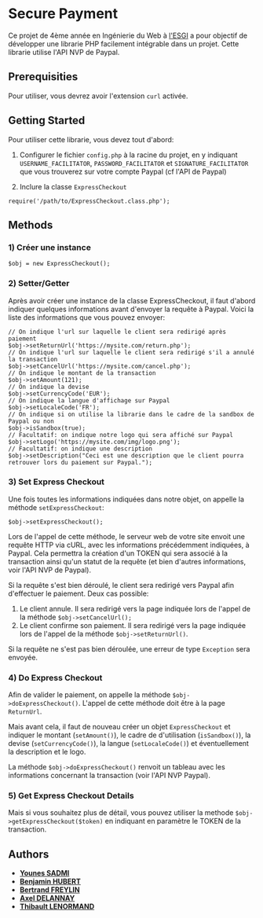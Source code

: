 # Secure Payment

Ce projet de 4ème année en Ingénierie du Web à [l'ESGI](http://esgi.fr/) a pour objectif de développer une librarie PHP facilement intégrable dans un projet. Cette librarie utilise l'API NVP de Paypal.
## Prerequisities

Pour utiliser, vous devrez avoir l'extension `curl` activée.
## Getting Started

Pour utiliser cette librarie, vous devez tout d'abord:

1. Configurer le fichier `config.php` à la racine du projet, en y indiquant `USERNAME_FACILITATOR`, `PASSWORD_FACILITATOR` et `SIGNATURE_FACILITATOR` que vous trouverez sur votre compte Paypal (cf l'API de Paypal)

2. Inclure la classe `ExpressCheckout` 
```
require('/path/to/ExpressCheckout.class.php');
```
## Methods
### 1) Créer une instance
```
$obj = new ExpressCheckout();
```
### 2) Setter/Getter
Après avoir créer une instance de la classe ExpressCheckout, il faut d'abord indiquer quelques informations avant d'envoyer la requête à Paypal. Voici la liste des informations que vous pouvez envoyer:
```
// On indique l'url sur laquelle le client sera redirigé après paiement
$obj->setReturnUrl('https://mysite.com/return.php');
// On indique l'url sur laquelle le client sera redirigé s'il a annulé la transaction
$obj->setCancelUrl('https://mysite.com/cancel.php');
// On indique le montant de la transaction
$obj->setAmount(121);
// On indique la devise
$obj->setCurrencyCode('EUR');
// On indique la langue d'affichage sur Paypal
$obj->setLocaleCode('FR');
// On indique si on utilise la librarie dans le cadre de la sandbox de Paypal ou non
$obj->isSandbox(true);
// Facultatif: on indique notre logo qui sera affiché sur Paypal
$obj->setLogo('https://mysite.com/img/logo.png');
// Facultatif: on indique une description
$obj->setDescription("Ceci est une description que le client pourra retrouver lors du paiement sur Paypal.");
```
### 3) Set Express Checkout
Une fois toutes les informations indiquées dans notre objet, on appelle la méthode `setExpressCheckout`:
```
$obj->setExpressCheckout();
```
Lors de l'appel de cette méthode, le serveur web de votre site envoit une requête HTTP via cURL, avec les informations précédemment indiquées, à Paypal. Cela permettra la création d'un TOKEN qui sera associé à la transaction ainsi qu'un statut de la requête (et bien d'autres informations, voir l'API NVP de Paypal).

Si la requête s'est bien déroulé, le client sera redirigé vers Paypal afin d'effectuer le paiement. Deux cas possible:
1. Le client annule. Il sera redirigé vers la page indiquée lors de l'appel de la méthode `$obj->setCancelUrl();`
2. Le client confirme son paiement. Il sera redirigé vers la page indiquée lors de l'appel de la méthode `$obj->setReturnUrl()`.

Si la requête ne s'est pas bien déroulée, une erreur de type `Exception` sera envoyée.

### 4) Do Express Checkout
Afin de valider le paiement, on appelle la méthode `$obj->doExpressCheckout()`. L'appel de cette méthode doit être à la page `ReturnUrl`. 

Mais avant cela, il faut de nouveau créer un objet `ExpressCheckout` et indiquer le montant (`setAmount()`), le cadre de d'utilisation (`isSandbox()`), la devise (`setCurrencyCode()`), la langue (`setLocaleCode()`) et éventuellement la description et le logo. 

La méthode `$obj->doExpressCheckout()` renvoit un tableau avec les informations concernant la transaction (voir l'API NVP Paypal). 

### 5) Get Express Checkout Details
Mais si vous souhaitez plus de détail, vous pouvez utiliser la methode `$obj->getExpressCheckout($token)` en indiquant en paramètre le TOKEN de la transaction.



## Authors

* [**Younes SADMI**](https://github.com/younessadmi)
* [**Benjamin HUBERT**](https://github.com/BenjaminHubert)
* [**Bertrand FREYLIN**](https://github.com/BertrandF26/)
* [**Axel DELANNAY**](https://github.com/axeldelannay/)
* [**Thibault LENORMAND**](https://github.com/ThibaultLenormand)

